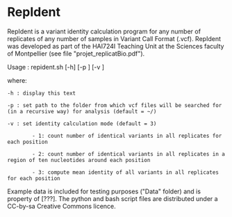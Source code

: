# RepIdent

RepIdent is a variant identity calculation program for any number of replicates of any number of samples in Variant Call Format (.vcf). RepIdent was developed as part of the HAI724I Teaching Unit at the Sciences faculty of Montpellier (see file "projet_replicatBio.pdf"). 

Usage : repident.sh [-h] [-p <folder path>] [-v <calculation mode>] 

where:

    -h : display this text

    -p : set path to the folder from which vcf files will be searched for (in a recursive way) for analysis (default = ~/)

    -v : set identity calculation mode (default = 3)
                
            - 1: count number of identical variants in all replicates for each position

            - 2: count number of identical variants in all replicates in a region of ten nucleotides around each position 

            - 3: compute mean identity of all variants in all replicates for each position
            
            
Example data is included for testing purposes ("Data" folder) and is property of [???]. The python and bash script files are distributed under a CC-by-sa Creative Commons licence.
